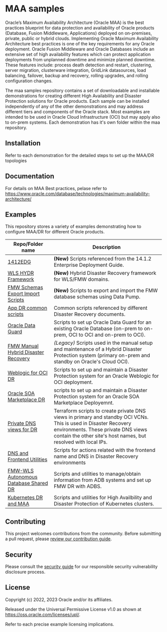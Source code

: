 # MAA samples

Oracle’s Maximum Availability Architecture (Oracle MAA) is the best practices blueprint for data protection and availability of Oracle products (Database, Fusion Middleware, Applications) deployed on on-premises, private, public or hybrid clouds. Implementing Oracle Maximum Availability Architecture best practices is one of the key requirements for any Oracle deployment. Oracle Fusion Middleware and Oracle Databases include an extensive set of high availability features which can protect application deployments from unplanned downtime and minimize planned downtime. These features include: process death detection and restart, clustering, server migration, clusterware integration, GridLink datasources, load balancing, failover, backup and recovery, rolling upgrades, and rolling configuration changes.

The maa samples repository contains a set of downloadable and installable demonstrations for creating different High Availability and Disaster Protection solutions for Oracle products. Each sample can be installed independently of any of the other demonstrations and may address different tiers and components of the Oracle stack. Most examples are intended to be used in Oracle Cloud Infrastructure (OCI) but may apply also to on-prem systems. Each demonstration has it's own folder within the maa repository. 

## Installation

Refer to each demonstration for the detailed steps to set up the MAA/DR topologies

## Documentation

For details on MAA Best practices, pelase refer to https://www.oracle.com/database/technologies/maximum-availability-architecture/

## Examples

This repository stores a variety of examples demonstrating how to configure MAA/DR for different Oracle products. 

| Repo/Folder name  | Description |
| ------------- | ------------- |
| [1412EDG](./1412EDG) | **(New)** Scripts referenced from the 14.1.2 Enterprise Deployment Guide. 
| [WLS HYDR Framework](./wls-hydr) | **(New)** Hybrid Disaster Recovery framework for WLS/FMW domains. 
| [FMW Schemas Export Import Scripts](./fmw_schemas_exp_imp) | **(New)** Scripts to export and import the FMW database schemas using Data Pump.
| [App DR common scripts](./app_dr_common) | Common scripts referenced by different Disaster Recovery documents. 
| [Oracle Data Guard](./dg_setup_scripts) | Scripts to set up Oracle Data Guard for an existing Oracle Database (on-prem to on-prem, OCI to OCI and on-prem to OCI). |
| [FMW Manual Hybrid Disaster Recovery ](./manual_hybrid_dr) | *(Legacy)* Scripts used in the manual setup and maintenance of a Hybrid Disaster Protection system (primary on-prem and standby on Oracle's Cloud OCI).|
| [Weblogic for OCI DR](./wls_mp_dr) |  Scripts to set up and maintain a Disaster Protection system for an Oracle Weblogic for OCI deployment. |
| [Oracle SOA Marketplace DR](./drs_mp_soa) | scripts to set up and maintain a Disaster Protection system for an Oracle SOA Marketplace Deployemnt. |
| [Private DNS views for DR](./private_dns_views_for_dr) | Terraform scripts to create private DNS views in primary and standby OCI VCNs. This is used in Disaster Recovery environments. These private DNS views contain the other site's host names, but resolved with local IPs.  |
| [DNS and Frontend Utilities](./dns_and_frontend_utilities) | Scripts for actions related with the frontend name and DNS in Disaster Recovery environments  |
| [FMW-WLS Autonomous Database Shared DR](./fmw-wls-with-adb-dr) | Scripts and utilities to manage/obtain information from ADB systems and set up FMW DR with ADBS. |
| [Kubernetes DR and MAA](./kubernetes-maa) | Scripts and utilities for High Availbility and Disaster Protection of Kubernetes clusters. |


## Contributing

This project welcomes contributions from the community. Before submitting a pull
request, please [review our contribution guide](./CONTRIBUTING.md).

## Security

Please consult the [security guide](./SECURITY.md) for our responsible security
vulnerability disclosure process.

## License

Copyright (c) 2022, 2023 Oracle and/or its affiliates.

Released under the Universal Permissive License v1.0 as shown at
<https://oss.oracle.com/licenses/upl/>.

Refer to each precise example licensing implications.
